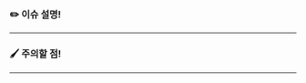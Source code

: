 
<!-- 이슈이름은 '[컨벤션] 기능이름' 으로 통일해주세요.  -->

### ✏️ 이슈 설명!
---
<!-- 이슈에 대한 기능을 설명해주세요.  "~~기능을 구현했습니다.", "~~를 수정했습니다." -->

### 🖌️ 주의할 점!
---
<!-- 해당 기능(이슈)에서 주의해서 구현할 점 등.. 주의할 점을 써주세요. -->
